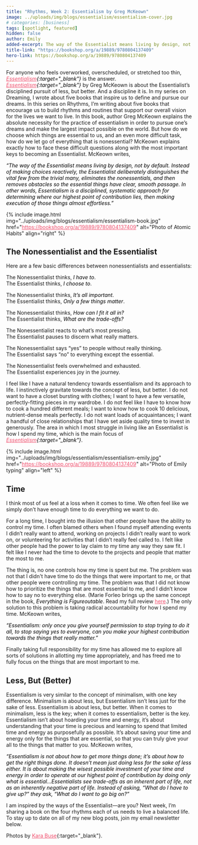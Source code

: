 ```yaml
---
title: "Rhythms, Week 2: Essentialism by Greg McKeown"
image: ../uploads/img/blogs/essentialism/essentialism-cover.jpg
# categories: [business]
tags: [spotlight, featured]
hidden: false
author: Emily
added-excerpt: The way of the Essentialist means living by design, not by default. Instead of making choices reactively, the Essentialist deliberately distinguishes the vital few from the trivial many, eliminates the nonessentials, and then removes obstacles so the essential things have clear, smooth passage. In other words, Essentialism is a disciplined, systematic approach for determining where our highest point of contribution lies, then making execution of those things almost effortless.
title-link: "https://bookshop.org/a/19889/9780804137409"
hero-link: https://bookshop.org/a/19889/9780804137409
---
```


<style> em {color: black;} p a {color: #f0506e;}</style>

For anyone who feels overworked, overscheduled, or stretched too thin, _[Essentialism](https://bookshop.org/a/19889/9780804137409){:target="\_blank"}_ is the answer. _[Essentialism](https://bookshop.org/a/19889/9780804137409){:target="\_blank"}_ by Greg McKeown is about the Essentialist’s disciplined pursuit of less, but better. And a discipline it is. In my series on Dreaming, I wrote about five books that inspire us to define and pursue our dreams. In this series on Rhythms, I’m writing about five books that encourage us to build rhythms and routines that support our overall vision for the lives we want to live. In this book, author Greg McKeown explains the absolute necessity for the practice of essentialism in order to pursue one’s dreams and make the largest impact possible on the world. But how do we choose which things are essential to us, and an even more difficult task, how do we let go of everything that is nonessential? McKeown explains exactly how to face these difficult questions along with the most important keys to becoming an Essentialist. McKeown writes,

_“The way of the Essentialist means living by design, not by default. Instead of making choices reactively, the Essentialist deliberately distinguishes the vital few from the trivial many, eliminates the nonessentials, and then removes obstacles so the essential things have clear, smooth passage. In other words, Essentialism is a disciplined, systematic approach for determining where our highest point of contribution lies, then making execution of those things almost effortless.”_

{% include image.html img="../uploads/img/blogs/essentialism/essentialism-book.jpg" href="https://bookshop.org/a/19889/9780804137409" alt="Photo of Atomic Habits" align="right" %}

## The Nonessentialist and the Essentialist

Here are a few basic differences between nonessentialists and essentialists:

The Nonessentialist thinks, _I have to_.<br>
The Essentialist thinks, _I choose to_.

The Nonessentialist thinks, _It’s all important_.<br>
The Essentialist thinks, _Only a few things matter_.

The Nonessentialist thinks, _How can I fit it all in?_<br>
The Essentialist thinks, _What are the trade-offs?_

The Nonessentialist reacts to what’s most pressing.<br>
The Essentialist pauses to discern what really matters.

The Nonessentialist says “yes” to people without really thinking.<br>
The Essentialist says “no” to everything except the essential.

The Nonessentialist feels overwhelmed and exhausted.<br>
The Essentialist experiences joy in the journey.

I feel like I have a natural tendency towards essentialism and its approach to life. I instinctively gravitate towards the concept of less, but better. I do not want to have a closet bursting with clothes; I want to have a few versatile, perfectly-fitting pieces in my wardrobe. I do not feel like I have to know how to cook a hundred different meals; I want to know how to cook 10 delicious, nutrient-dense meals perfectly. I do not want loads of acquaintances; I want a handful of close relationships that I have set aside quality time to invest in generously. The area in which I most struggle in living like an Essentialist is how I spend my time, which is the main focus of _[Essentialism](https://bookshop.org/a/19889/9780804137409){:target="\_blank"}_.

{% include image.html img="../uploads/img/blogs/essentialism/essentialism-emily.jpg" href="https://bookshop.org/a/19889/9780804137409" alt="Photo of Emily typing" align="left" %}

## Time

I think most of us feel at a loss when it comes to time. We often feel like we simply don’t have enough time to do everything we want to do.

For a long time, I bought into the illusion that other people have the ability to control my time. I often blamed others when I found myself attending events I didn’t really want to attend, working on projects I didn’t really want to work on, or volunteering for activities that I didn’t really feel called to. I felt like other people had the power to lay claim to my time any way they saw fit. I felt like I never had the time to devote to the projects and people that matter the most to me.

The thing is, no one controls how my time is spent but me. The problem was not that I didn't have time to do the things that were important to me, or that other people were controlling my time. The problem was that I did not know how to prioritize the things that are most essential to me, and I didn’t know how to say no to everything else. (Marie Forleo brings up the same concept in the book, _Everything is Figureoutable_. Read my full review [here](https://project-emily.com/everything-is-figureoutable/).) The only solution to this problem is taking radical accountability for how I spend my time. McKeown writes,

_“Essentialism: only once you give yourself permission to stop trying to do it all, to stop saying yes to everyone, can you make your highest contribution towards the things that really matter.”_

Finally taking full responsibility for my time has allowed me to explore all sorts of solutions in allotting my time appropriately, and has freed me to fully focus on the things that are most important to me.

## Less, But (Better)

Essentialism is very similar to the concept of minimalism, with one key difference. Minimalism is about less, but Essentialism isn’t less just for the sake of less. Essentialism is about less, but better. When it comes to minimalism, less is the key; when it comes to essentialism, better is the key. Essentialism isn’t about hoarding your time and energy, it’s about understanding that your time is precious and learning to spend that limited time and energy as purposefully as possible. It’s about saving your time and energy only for the things that are essential, so that you can truly give your all to the things that matter to you. McKeown writes,

_“Essentialism is not about how to get more things done; it’s about how to get the right things done. It doesn’t mean just doing less for the sake of less either. It is about making the wisest possible investment of your time and energy in order to operate at our highest point of contribution by doing only what is essential…Essentialists see trade-offs as an inherent part of life, not as an inherently negative part of life. Instead of asking, “What do I have to give up?” they ask, “What do I want to go big on?”_

I am inspired by the ways of the Essentialist—are you? Next week, I’m sharing a book on the four rhythms each of us needs to live a balanced life. To stay up to date on all of my new blog posts, join my email newsletter below.

Photos by [Kara Buse](https://wyldroots.com/){:target="\_blank"}.
